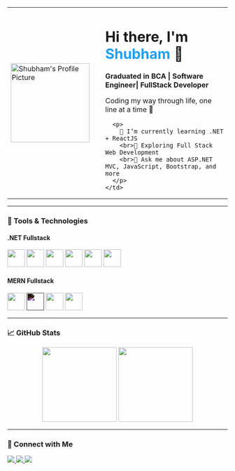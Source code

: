 <table>
  <tr>
    <td width="200px">
      <img src="https://avatars.githubusercontent.com/u/774102?v=4" width="180px" alt="Shubham's Profile Picture"/>
    </td>
    <td>
      <h1>Hi there, I'm <span style="color:#1DA1F2;">Shubham</span> 👋</h1>
      <p><b>Graduated in BCA | Software Engineer| FullStack Developer </b></p>
      <p>Coding my way through life, one line at a time 🚀</p>

      <p>
        🔭 I’m currently learning .NET + ReactJS  
        <br>🌱 Exploring Full Stack Web Development  
        <br>💬 Ask me about ASP.NET MVC, JavaScript, Bootstrap, and more
      </p>
    </td>
  </tr>
</table>

---

### 🧰 Tools & Technologies

#### .NET Fullstack
<p>
  <img src="https://cdn.jsdelivr.net/gh/devicons/devicon/icons/csharp/csharp-original.svg" width="40" />
  <img src="https://cdn.jsdelivr.net/gh/devicons/devicon/icons/dot-net/dot-net-original.svg" width="40" />
  <img src="https://cdn.jsdelivr.net/gh/devicons/devicon/icons/html5/html5-original.svg" width="40" />
  <img src="https://cdn.jsdelivr.net/gh/devicons/devicon/icons/css3/css3-original.svg" width="40" />
  <img src="https://cdn.jsdelivr.net/gh/devicons/devicon/icons/javascript/javascript-original.svg" width="40" />
  <img src="https://cdn.jsdelivr.net/gh/devicons/devicon/icons/bootstrap/bootstrap-original.svg" width="40" />
</p>

#### MERN Fullstack
<p>
  <img src="https://cdn.jsdelivr.net/gh/devicons/devicon/icons/mongodb/mongodb-original.svg" width="40" />
  <img src="https://cdn.jsdelivr.net/gh/devicons/devicon/icons/express/express-original.svg" width="40" style="filter: invert(1);" />
  <img src="https://cdn.jsdelivr.net/gh/devicons/devicon/icons/react/react-original.svg" width="40" />
  <img src="https://cdn.jsdelivr.net/gh/devicons/devicon/icons/nodejs/nodejs-original.svg" width="40" />
</p>

---

### 📈 GitHub Stats

<p align="center">
  <img src="https://github-readme-stats.vercel.app/api?username=shubham774102&show_icons=true&theme=radical" height="170"/>
  <img src="https://github-readme-stats.vercel.app/api/top-langs/?username=shubham774102&layout=compact&theme=radical" height="170"/>
</p>

---

### 🤝 Connect with Me

<p>
  <a href="https://www.linkedin.com/in/shubham-thube-535a6b235">
    <img src="https://img.shields.io/badge/LinkedIn-blue?style=for-the-badge&logo=linkedin&logoColor=white"/>
  </a>
  <a href="https://www.instagram.com/_shubham7702_?igsh=MTNwMWNtZnVkYWp2">
    <img src="https://img.shields.io/badge/Instagram-E4405F?style=for-the-badge&logo=instagram&logoColor=white"/>
  </a>
  <a href="mailto:your-shubhamthube4422@gmail.com">
    <img src="https://img.shields.io/badge/Email-D14836?style=for-the-badge&logo=gmail&logoColor=white"/>
  </a>
</p>

